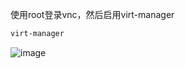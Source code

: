 使用root登录vnc，然后启用virt-manager
```bash
virt-manager
```
![image](https://github.com/zartbot/learn_dpdk/a2_kvm/images/1.jpg)

